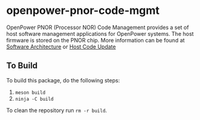 # openpower-pnor-code-mgmt
OpenPower PNOR (Processor NOR) Code Management provides a set of host software
management applications for OpenPower systems. The host firmware is stored on
the PNOR chip.
More information can be found at
[Software Architecture](https://github.com/openbmc/phosphor-dbus-interfaces/blob/master/yaml/xyz/openbmc_project/Software/README.md)
or
[Host Code Update](https://github.com/openbmc/docs/blob/master/code-update/host-code-update.md)

## To Build
To build this package, do the following steps:

1. `meson build`
2. `ninja -C build`

To clean the repository run `rm -r build`.
